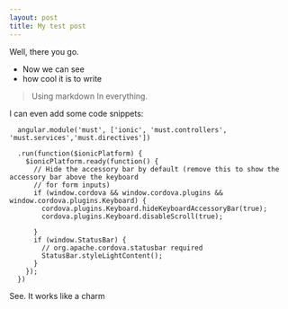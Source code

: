 ```yaml
---
layout: post
title: My test post
---
```

Well, there you go.

- Now we can see
- how cool it is to write
> Using markdown
> In everything.

I can even add some code snippets:

      angular.module('must', ['ionic', 'must.controllers', 'must.services','must.directives'])

      .run(function($ionicPlatform) {
        $ionicPlatform.ready(function() {
          // Hide the accessory bar by default (remove this to show the accessory bar above the keyboard
          // for form inputs)
          if (window.cordova && window.cordova.plugins && window.cordova.plugins.Keyboard) {
            cordova.plugins.Keyboard.hideKeyboardAccessoryBar(true);
            cordova.plugins.Keyboard.disableScroll(true);

          }
          if (window.StatusBar) {
            // org.apache.cordova.statusbar required
            StatusBar.styleLightContent();
          }
        });
      })

See. It works like a charm
